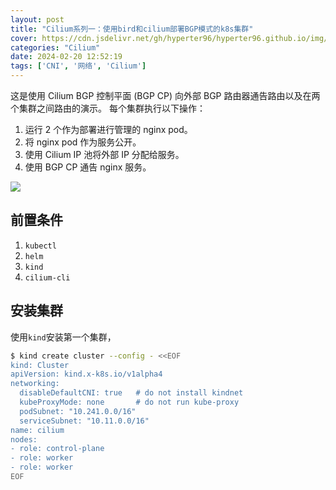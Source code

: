 ```yaml
---
layout: post
title: "Cilium系列一：使用bird和cilium部署BGP模式的k8s集群"
cover: https://cdn.jsdelivr.net/gh/hyperter96/hyperter96.github.io/img/northernLight.jpg
categories: "Cilium"
date: 2024-02-20 12:52:19
tags: ['CNI', '网络', 'Cilium']
---
```


这是使用 Cilium BGP 控制平面 (BGP CP) 向外部 BGP 路由器通告路由以及在两个集群之间路由的演示。 每个集群执行以下操作：

1. 运行 2 个作为部署进行管理的 nginx pod。
2. 将 nginx pod 作为服务公开。
3. 使用 Cilium IP 池将外部 IP 分配给服务。
4. 使用 BGP CP 通告 nginx 服务。

![](https://cdn.jsdelivr.net/gh/hyperter96/hyperter96.github.io/img/cilium-bgp-demo.svg)

## 前置条件

1. `kubectl`
2. `helm`
3. `kind`
4. `cilium-cli`

## 安装集群

使用`kind`安装第一个集群，

```bash
$ kind create cluster --config - <<EOF
kind: Cluster
apiVersion: kind.x-k8s.io/v1alpha4
networking:
  disableDefaultCNI: true   # do not install kindnet
  kubeProxyMode: none       # do not run kube-proxy
  podSubnet: "10.241.0.0/16"
  serviceSubnet: "10.11.0.0/16"
name: cilium
nodes:
- role: control-plane
- role: worker
- role: worker
EOF
```


